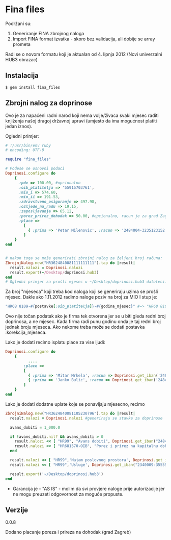 # Fina files

Podržani su:

1. Generiranje FINA zbrojnog naloga
2. Import FINA format izvatka - skoro bez validacija, ali dobije se array prometa

Radi se o novom formatu koji je aktualan od 4. lipnja 2012 (Novi univerzalni HUB3 obrazac)

##  Instalacija

    $ gem install fina_files

## Zbrojni nalog za doprinose

Ovo je za napaćeni radni narod koji nema volje/živaca svaki mjesec raditi knjiženja našoj dragoj državnoj upravi (umjesto da ima mogućnost platiti jedan iznos).

Ogledni primjer:


```ruby
# !/usr/bin/env ruby
# encoding: UTF-8

require "fina_files"

# Podese se osnovni podaci
Doprinosi.configure do
    {
      :pdv => 100.00, #opcionalno
      :oib_platitelja => '55915703761',
      :mio_i => 574.60,
      :mio_ii => 191.53,
      :zdravstveno_osiguranje => 497.98,
      :ozljede_na_radu => 19.15,
      :zaposljavanje => 65.12,
      :porez_prirez_dohodak => 50.00, #opcionalno, racun je za grad Zagreb
      :place =>
        [
          { :prima => 'Petar Milenovic', :racun => '2484004-3235123152', :iznos => 3064.52 }
        ]
    }
end


# nakon toga se može generirati zbrojni nalog za željeni broj računa:
ZbrojniNalog.new("HR3624840081111111111").tap do |result|
  result.nalozi = Doprinosi.nalozi
  result.export(~/Desktop/doprinosi.hub3)
end
# Ogledni primjer za prošli mjesec u ~/Desktop/doprinosi.hub3 datoteci.
```

Za broj "mjeseca" koji treba kod naloga koji se generiraju uzima se prošli mjesec. Dakle ako 1.11.2012 radimo naloge poziv na broj za MIO I stup je:

```ruby
"HR68 8109-#{postavke[:oib_platitelja]}-#{godina_mjesec}" #=> "HR68 8109-58914703561-1210"
```

Ovo nije točan podatak ako je firma tek otvorena jer se u biti gleda redni broj doprinosa, a ne mjesec. Kada firma radi punu godinu onda je taj redni broj jednak broju mjeseca. Ako nekome treba može se dodati postavka :korekcija_mjeseca.


Lako je dodati recimo isplatu place za vise ljudi:

```ruby
Doprinosi.configure do
    {
          ....
        :place =>
        [
          { :prima => 'Mitar Mrkela', :racun => Doprinosi.get_iban('2484007-3255555551'), :iznos => 5700.00 },
          { :prima => 'Janko Bulic', :racun => Doprinosi.get_iban('2484007-3255555554'), :iznos => 5300.00 }
        ]
    }
end
```

Lako je dodati dodatne uplate koje se ponavljaju mjesecno, recimo


```ruby
ZbrojniNalog.new("HR3624840081105230796").tap do |result|
  result.nalozi = Doprinosi.nalozi #generiraju se stavke za doprinose

  avans_dobiti = 1_000.0

  if !avans_dobiti.nil? && avans_dobiti > 0
    result.nalozi << [ "HR99", "Avans dobiti", Doprinosi.get_iban("2484008-55555555555"), "Marko Jurjevac", avans_dobiti ]
    result.nalozi << [ "HR681570-OIB", "Porez i prirez na kapitalnu dobit", Doprinosi.get_iban("1001005-1713312009"), "POREZ I PRIREZ NA DOHODAK", (avans_dobiti * 0.12 * 1.18).round(2) ]
  end

  result.nalozi << [ "HR99",'Najam poslovnog prostora', Doprinosi.get_iban("2340009-3555555146"),"Ante Markovic", 5530.0 ]
  result.nalozi << [ "HR99",'Usluge', Doprinosi.get_iban("2340009-3555555555"),"Marko Markovic", 1000.0 ]

  result.export('~/Desktop/doprinosi.hub3')
end
```



* Garancija je - "AS IS" - molim da svi provjere naloge prije autorizacije jer ne mogu preuzeti odgovornost za moguće propuste.


Verzije
-------

0.0.8

Dodano placanje poreza i prireza na dohodak (grad Zagreb)

